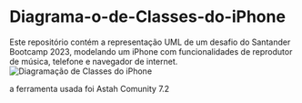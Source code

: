 # Diagrama-o-de-Classes-do-iPhone
Este repositório contém a representação UML de um desafio do Santander Bootcamp 2023, modelando um iPhone com funcionalidades de reprodutor de música, telefone e navegador de internet.
![Diagramação de Classes do iPhone](https://github.com/DoniJoao/Diagrama-o-de-Classes-do-iPhone/assets/79341384/ce3c81ae-eb93-4a1e-981e-3bb5fe932130)

a ferramenta usada foi Astah Comunity 7.2
